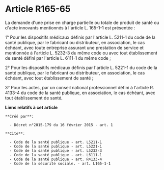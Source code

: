 # Article R165-65

La demande d'une prise en charge partielle ou totale de produit de santé ou d'acte innovants mentionnés à l'article L.
165-1-1 est présentée : 

1° Pour les dispositifs médicaux définis par l'article L. 5211-1 du code de la santé publique, par le fabricant ou
distributeur, en association, le cas échéant, avec toute entreprise assurant une prestation de service et mentionnée à
l'article L. 5232-3 du même code ou avec tout établissement de santé défini par l'article L. 6111-1 du même code ; 

2° Pour les dispositifs médicaux définis par l'article L. 5221-1 du code de la santé publique, par le fabricant ou
distributeur, en association, le cas échéant, avec tout établissement de santé ; 

3° Pour les actes, par un conseil national professionnel défini à l'article R. 4133-4 du code de la santé publique, en
association, le cas échéant, avec tout établissement de santé.

**Liens relatifs à cet article**

	**Créé par**:

	  - Décret n°2015-179 du 16 février 2015 - art. 1

	**Cite**:

	  - Code de la santé publique - art. L5211-1
	  - Code de la santé publique - art. L5221-1
	  - Code de la santé publique - art. L5232-3
	  - Code de la santé publique - art. L6111-1
	  - Code de la santé publique - art. R4133-4
	  - Code de la sécurité sociale. - art. L165-1-1
